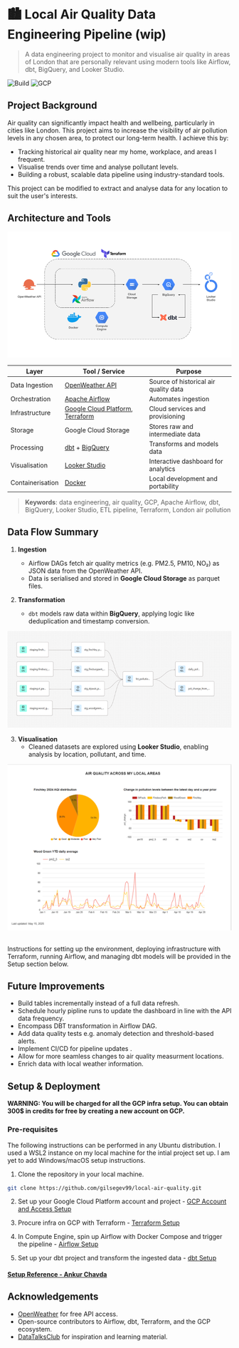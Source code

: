 # 🏙️ Local Air Quality Data Engineering Pipeline (wip)

> A data engineering project to monitor and visualise air quality in areas of London that are personally relevant using modern tools like Airflow, dbt, BigQuery, and Looker Studio.

![Build](https://img.shields.io/badge/status-active-brightgreen)
![GCP](https://img.shields.io/badge/cloud-Google--Cloud-blue)


## Project Background

Air quality can significantly impact health and wellbeing, particularly in cities like London. This project aims to increase the visibility of air pollution levels in any chosen area, to protect our long-term health. I achieve this by:

- Tracking historical air quality near my home, workplace, and areas I frequent.
- Visualise trends over time and analyse pollutant levels.
- Building a robust, scalable data pipeline using industry-standard tools.

This project can be modified to extract and analyse data for any location to suit the user's interests.


## Architecture and Tools

![Architecture Diagram](./images/local_air_quality_architecture.png)

| Layer           | Tool / Service                     | Purpose                                     |
|----------------|------------------------------------|---------------------------------------------|
| Data Ingestion | [OpenWeather API](https://openweathermap.org/api/air-pollution) | Source of historical air quality data        |
| Orchestration  | [Apache Airflow](https://airflow.apache.org/) | Automates ingestion                |
| Infrastructure | [Google Cloud Platform](https://cloud.google.com/), [Terraform](https://www.terraform.io/) | Cloud services and provisioning             |
| Storage        | Google Cloud Storage               | Stores raw and intermediate data             |
| Processing     | [dbt](https://www.getdbt.com/) + [BigQuery](https://cloud.google.com/bigquery) | Transforms and models data                   |
| Visualisation  | [Looker Studio](https://lookerstudio.google.com/) | Interactive dashboard for analytics         |
| Containerisation | [Docker](https://www.docker.com/) | Local development and portability           |

> **Keywords**: data engineering, air quality, GCP, Apache Airflow, dbt, BigQuery, Looker Studio, ETL pipeline, Terraform, London air pollution


## Data Flow Summary

1. **Ingestion**
   - Airflow DAGs fetch air quality metrics (e.g. PM2.5, PM10, NO₂) as JSON data from the OpenWeather API.
   - Data is serialised and stored in **Google Cloud Storage** as parquet files.

2. **Transformation**
   - `dbt` models raw data within **BigQuery**, applying logic like deduplication and timestamp conversion.

![DBT Lineage](./images/local_air_quality_dbt_lineage.png)

3. **Visualisation**
   - Cleaned datasets are explored using **Looker Studio**, enabling analysis by location, pollutant, and time.

![Looker Studio Dashboard](./images/dashboard.png)


##

Instructions for setting up the environment, deploying infrastructure with Terraform, running Airflow, and managing dbt models will be provided in the Setup section below.


## Future Improvements

- Build tables incrementally instead of a full data refresh.
- Schedule hourly pipline runs to update the dashboard in line with the API data frequency.
- Encompass DBT transformation in Airflow DAG.
- Add data quality tests e.g. anomaly detection and threshold-based alerts.
- Implement CI/CD for pipeline updates .
- Allow for more seamless changes to air quality measurment locations.
- Enrich data with local weather information.


## Setup & Deployment

**WARNING: You will be charged for all the GCP infra setup. You can obtain 300$ in credits for free by creating a new account on GCP.**
### Pre-requisites

The following instructions can be performed in any Ubuntu distribution. I used a WSL2 instance on my local machine for the intial project set up. I am yet to add Windows/macOS setup instructions.

1. Clone the repository in your local machine.

```bash
git clone https://github.com/gilsegev99/local-air-quality.git
```

2. Set up your Google Cloud Platform account and project - [GCP Account and Access Setup](setup/gcp.md)


3. Procure infra on GCP with Terraform - [Terraform Setup](setup/terraform.md)

4. In Compute Engine, spin up Airflow with Docker Compose and trigger the pipeline - [Airflow Setup](setup/airflow.md)

5. Set up your dbt project and transform the ingested data - [dbt Setup](setup/dbt.md)


#### [Setup Reference - Ankur Chavda](https://github.com/ankurchavda/streamify/README.md)


## Acknowledgements

- [OpenWeather](https://openweathermap.org/) for free API access.
- Open-source contributors to Airflow, dbt, Terraform, and the GCP ecosystem.
- [DataTalksClub](https://datatalks.club/) for inspiration and learning material.
